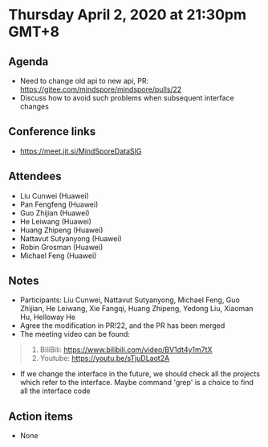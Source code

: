 # Thursday April 2, 2020 at 21:30pm GMT+8

## Agenda
* Need to change old api to new api, PR: https://gitee.com/mindspore/mindspore/pulls/22
* Discuss how to avoid such problems when subsequent interface changes

## Conference links
* https://meet.jit.si/MindSporeDataSIG

## Attendees 
* Liu Cunwei (Huawei)
* Pan Fengfeng (Huawei)
* Guo Zhijian (Huawei)
* He Leiwang (Huawei)
* Huang Zhipeng (Huawei)
* Nattavut Sutyanyong (Huawei)
* Robin Grosman (Huawei)
* Michael Feng (Huawei)

## Notes
* Participants: Liu Cunwei, Nattavut Sutyanyong, Michael Feng, Guo Zhijian, He Leiwang, Xie Fangqi, Huang Zhipeng, Yedong Liu, Xiaoman Hu, Helloway He
* Agree the modification in PR!22, and the PR has been merged
* The meeting video can be found:
> 1. BiliBili: https://www.bilibili.com/video/BV1dt4y1m7tX
> 2. Youtube: https://youtu.be/sTjuDLaot2A
* If we change the interface in the future, we should check all the projects which refer to the interface. Maybe command 'grep' is a choice to find all the interface code

## Action items
* None
